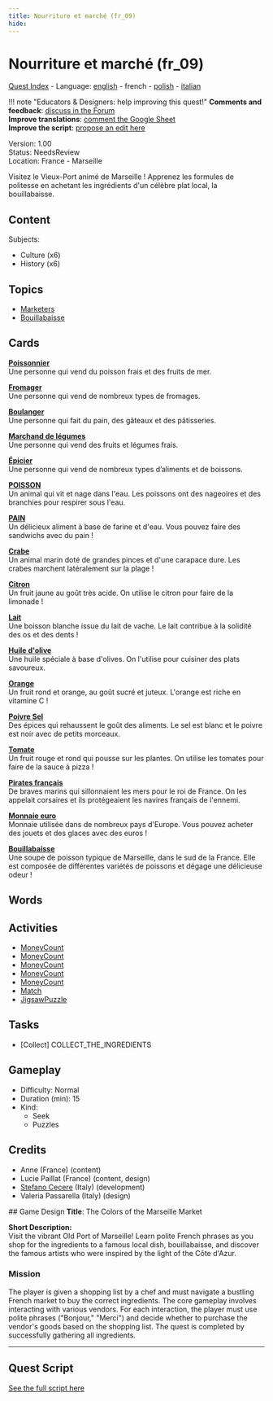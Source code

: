 ```yaml
---
title: Nourriture et marché (fr_09)
hide:
---
```


# Nourriture et marché (fr_09)
[Quest Index](./index.fr.md) - Language: [english](./fr_09.md) - french - [polish](./fr_09.pl.md) - [italian](./fr_09.it.md)

!!! note "Educators & Designers: help improving this quest!"
    **Comments and feedback**: [discuss in the Forum](https://vgwb.discourse.group/t/fr-09-the-colors-of-the-marseille-market/28/1)  
    **Improve translations**: [comment the Google Sheet](https://docs.google.com/spreadsheets/d/1FPFOy8CHor5ArSg57xMuPAG7WM27-ecDOiU-OmtHgjw/edit?gid=1243903291#gid=1243903291)  
    **Improve the script**: [propose an edit here](https://github.com/vgwb/Antura/blob/main/Assets/_discover/_quests/FR_09%20Food%20&%20Market/FR_09%20Food%20&%20Market%20-%20Yarn%20Script.yarn)  

Version: 1.00  
Status: NeedsReview  
Location: France - Marseille

Visitez le Vieux-Port animé de Marseille ! Apprenez les formules de politesse en achetant les ingrédients d'un célèbre plat local, la bouillabaisse.

## Content
Subjects: 

  - Culture (x6)
  - History (x6)

## Topics
- [Marketers](../topics/index.md#marketers)
- [Bouillabaisse](../topics/index.md#bouillabaisse)


## Cards
**[Poissonnier](../cards/index.md#person_fishmonger)**  
Une personne qui vend du poisson frais et des fruits de mer.  

**[Fromager](../cards/index.md#person_cheesemonger)**  
Une personne qui vend de nombreux types de fromages.  

**[Boulanger](../cards/index.md#person_baker)**  
Une personne qui fait du pain, des gâteaux et des pâtisseries.  

**[Marchand de légumes](../cards/index.md#person_greengrocer)**  
Une personne qui vend des fruits et légumes frais.  

**[Épicier](../cards/index.md#person_grocer)**  
Une personne qui vend de nombreux types d’aliments et de boissons.  

**[POISSON](../cards/index.md#food_fish)**  
Un animal qui vit et nage dans l'eau. Les poissons ont des nageoires et des branchies pour respirer sous l'eau.  

**[PAIN](../cards/index.md#food_bread)**  
Un délicieux aliment à base de farine et d'eau. Vous pouvez faire des sandwichs avec du pain !  

**[Crabe](../cards/index.md#food_crab)**  
Un animal marin doté de grandes pinces et d'une carapace dure. Les crabes marchent latéralement sur la plage !  

**[Citron](../cards/index.md#food_lemon)**  
Un fruit jaune au goût très acide. On utilise le citron pour faire de la limonade !  

**[Lait](../cards/index.md#food_milk)**  
Une boisson blanche issue du lait de vache. Le lait contribue à la solidité des os et des dents !  

**[Huile d'olive](../cards/index.md#food_olive_oil)**  
Une huile spéciale à base d'olives. On l'utilise pour cuisiner des plats savoureux.  

**[Orange](../cards/index.md#food_orange)**  
Un fruit rond et orange, au goût sucré et juteux. L'orange est riche en vitamine C !  

**[Poivre Sel](../cards/index.md#food_pepper_salt)**  
Des épices qui rehaussent le goût des aliments. Le sel est blanc et le poivre est noir avec de petits morceaux.  

**[Tomate](../cards/index.md#food_tomato)**  
Un fruit rouge et rond qui pousse sur les plantes. On utilise les tomates pour faire de la sauce à pizza !  

**[Pirates français](../cards/index.md#pirates)**  
De braves marins qui sillonnaient les mers pour le roi de France. On les appelait corsaires et ils protégeaient les navires français de l'ennemi.  

**[Monnaie euro](../cards/index.md#currency_euro)**  
Monnaie utilisée dans de nombreux pays d'Europe. Vous pouvez acheter des jouets et des glaces avec des euros !  

**[Bouillabaisse](../cards/index.md#bouillabaisse)**  
Une soupe de poisson typique de Marseille, dans le sud de la France. Elle est composée de différentes variétés de poissons et dégage une délicieuse odeur !  

## Words
## Activities
- [MoneyCount](../activities/index.md#MoneyCount)
- [MoneyCount](../activities/index.md#MoneyCount)
- [MoneyCount](../activities/index.md#MoneyCount)
- [MoneyCount](../activities/index.md#MoneyCount)
- [MoneyCount](../activities/index.md#MoneyCount)
- [Match](../activities/index.md#Match)
- [JigsawPuzzle](../activities/index.md#JigsawPuzzle)

## Tasks
- [Collect] COLLECT_THE_INGREDIENTS
## Gameplay
- Difficulty: Normal
- Duration (min): 15
- Kind:
  - Seek
  - Puzzles
## Credits
- Anne (France) (content)
- Lucie Paillat (France) (content, design)
- [Stefano Cecere](https://stefanocecere.com) (Italy) (development)
- Valeria Passarella (Italy) (design)

## Game Design
**Title**: The Colors of the Marseille Market

**Short Description:**  
Visit the vibrant Old Port of Marseille! Learn polite French phrases as you shop for the ingredients to a famous local dish, bouillabaisse, and discover the famous artists who were inspired by the light of the Côte d'Azur.

### Mission
The player is given a shopping list by a chef and must navigate a bustling French market to buy the correct ingredients. The core gameplay involves interacting with various vendors. For each interaction, the player must use polite phrases ("Bonjour," "Merci") and decide whether to purchase the vendor's goods based on the shopping list. The quest is completed by successfully gathering all ingredients.


---

## Quest Script

[See the full script here](./fr_09-script.fr.md)
